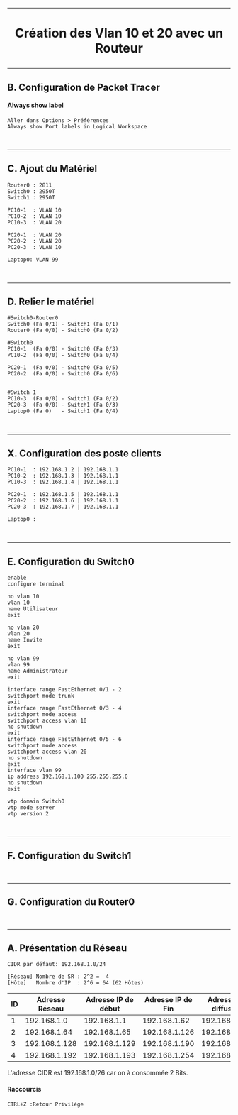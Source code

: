 ---------------------------------------------------------------------------------------------------------------------------------------------------
# <p align='center'> Création des Vlan 10 et 20 avec un Routeur </p>


---------------------------------------------------------------------------------------------------------------------------------------------------
## B. Configuration de Packet Tracer
#### Always show label
```
Aller dans Options > Préférences
Always show Port labels in Logical Workspace
```

<br />

---------------------------------------------------------------------------------------------------------------------------------------------------
## C. Ajout du Matériel
```
Router0 : 2811
Switch0 : 2950T
Switch1 : 2950T

PC10-1  : VLAN 10
PC10-2  : VLAN 10
PC10-3  : VLAN 20

PC20-1  : VLAN 20
PC20-2  : VLAN 20
PC20-3  : VLAN 10

Laptop0: VLAN 99
```

<br />

---------------------------------------------------------------------------------------------------------------------------------------------------
## D. Relier le matériel
```
#Switch0-Router0 
Switch0 (Fa 0/1) - Switch1 (Fa 0/1)
Router0 (Fa 0/0) - Switch0 (Fa 0/2)

#Switch0
PC10-1  (Fa 0/0) - Switch0 (Fa 0/3)
PC10-2  (Fa 0/0) - Switch0 (Fa 0/4)

PC20-1  (Fa 0/0) - Switch0 (Fa 0/5)
PC20-2  (Fa 0/0) - Switch0 (Fa 0/6)


#Switch 1
PC10-3  (Fa 0/0) - Switch1 (Fa 0/2)
PC20-3  (Fa 0/0) - Switch1 (Fa 0/3)
Laptop0 (Fa 0)   - Switch1 (Fa 0/4) 
```

<br />

---------------------------------------------------------------------------------------------------------------------------------------------------
## X. Configuration des poste clients
```
PC10-1  : 192.168.1.2 | 192.168.1.1
PC10-2  : 192.168.1.3 | 192.168.1.1
PC10-3  : 192.168.1.4 | 192.168.1.1

PC20-1  : 192.168.1.5 | 192.168.1.1
PC20-2  : 192.168.1.6 | 192.168.1.1
PC20-3  : 192.168.1.7 | 192.168.1.1

Laptop0 :
```

<br />

---------------------------------------------------------------------------------------------------------------------------------------------------
## E. Configuration du Switch0
```
enable
configure terminal

no vlan 10
vlan 10
name Utilisateur
exit

no vlan 20
vlan 20
name Invite
exit

no vlan 99
vlan 99
name Administrateur
exit

interface range FastEthernet 0/1 - 2
switchport mode trunk
exit
interface range FastEthernet 0/3 - 4
switchport mode access
switchport access vlan 10
no shutdown
exit
interface range FastEthernet 0/5 - 6
switchport mode access
switchport access vlan 20
no shutdown
exit
interface vlan 99
ip address 192.168.1.100 255.255.255.0
no shutdown
exit

vtp domain Switch0
vtp mode server
vtp version 2
```
<br />

---------------------------------------------------------------------------------------------------------------------------------------------------
## F. Configuration du Switch1

<br />

---------------------------------------------------------------------------------------------------------------------------------------------------
## G. Configuration du Router0

<br />

---------------------------------------------------------------------------------------------------------------------------------------------------
## A. Présentation du Réseau

```
CIDR par défaut: 192.168.1.0/24
```

```
[Réseau] Nombre de SR : 2^2 =  4
[Hôte]   Nombre d'IP  : 2^6 = 64 (62 Hôtes)
```

|  ID | Adresse Réseau | Adresse IP de début | Adresse IP de Fin | Adresse de diffusion |
| --- | -------------- | ------------------- | ----------------- | -------------------- |  
|  1  | 192.168.1.0    | 192.168.1.1         | 192.168.1.62      | 192.168.1.63         |
|  2  | 192.168.1.64   | 192.168.1.65        | 192.168.1.126     | 192.168.1.127        |
|  3  | 192.168.1.128  | 192.168.1.129       | 192.168.1.190     | 192.168.1.191        |
|  4  | 192.168.1.192  | 192.168.1.193       | 192.168.1.254     | 192.168.1.255        |

L'adresse CIDR est 192.168.1.0/26 car on à consommée 2 Bits.

#### Raccourcis
```
CTRL+Z :Retour Privilège
```


